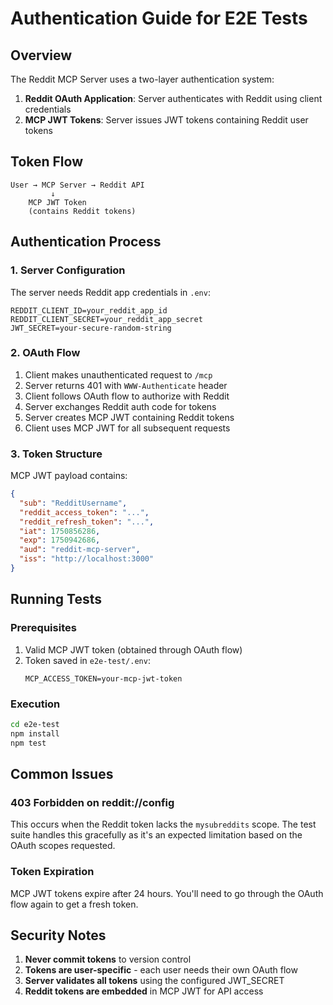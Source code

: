 # Authentication Guide for E2E Tests

## Overview

The Reddit MCP Server uses a two-layer authentication system:

1. **Reddit OAuth Application**: Server authenticates with Reddit using client credentials
2. **MCP JWT Tokens**: Server issues JWT tokens containing Reddit user tokens

## Token Flow

```
User → MCP Server → Reddit API
         ↓
    MCP JWT Token
    (contains Reddit tokens)
```

## Authentication Process

### 1. Server Configuration

The server needs Reddit app credentials in `.env`:
```env
REDDIT_CLIENT_ID=your_reddit_app_id
REDDIT_CLIENT_SECRET=your_reddit_app_secret
JWT_SECRET=your-secure-random-string
```

### 2. OAuth Flow

1. Client makes unauthenticated request to `/mcp`
2. Server returns 401 with `WWW-Authenticate` header
3. Client follows OAuth flow to authorize with Reddit
4. Server exchanges Reddit auth code for tokens
5. Server creates MCP JWT containing Reddit tokens
6. Client uses MCP JWT for all subsequent requests

### 3. Token Structure

MCP JWT payload contains:
```json
{
  "sub": "RedditUsername",
  "reddit_access_token": "...",
  "reddit_refresh_token": "...",
  "iat": 1750856286,
  "exp": 1750942686,
  "aud": "reddit-mcp-server",
  "iss": "http://localhost:3000"
}
```

## Running Tests

### Prerequisites

1. Valid MCP JWT token (obtained through OAuth flow)
2. Token saved in `e2e-test/.env`:
   ```env
   MCP_ACCESS_TOKEN=your-mcp-jwt-token
   ```

### Execution

```bash
cd e2e-test
npm install
npm test
```

## Common Issues

### 403 Forbidden on reddit://config

This occurs when the Reddit token lacks the `mysubreddits` scope. The test suite handles this gracefully as it's an expected limitation based on the OAuth scopes requested.

### Token Expiration

MCP JWT tokens expire after 24 hours. You'll need to go through the OAuth flow again to get a fresh token.

## Security Notes

1. **Never commit tokens** to version control
2. **Tokens are user-specific** - each user needs their own OAuth flow
3. **Server validates all tokens** using the configured JWT_SECRET
4. **Reddit tokens are embedded** in MCP JWT for API access